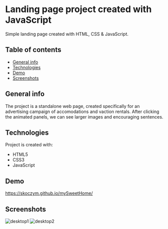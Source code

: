 # Landing page project created with JavaScript
Simple landing page created with HTML, CSS & JavaScript.

## Table of contents
* [General info](#general-info) 
* [Technologies](#technologies) 
* [Demo](#demo)
* [Screenshots](#Screenshots)

## General info
 The project is a standalone web page, created specifically for an advertising campaign of accomodations and vaction rentals. After clicking the animated panels, we can see larger images and encouraging sentences. 
	
## Technologies
Project is created with:
* HTML5
* CSS3
* JavaScript


## Demo
https://skoczym.github.io/mySweetHome/


## Screenshots
![desktop1](https://skoczym.github.io/mySweetHome/screenshots/mySweetHome1.jpg)
![desktop2](https://skoczym.github.io/mySweetHome/screenshots/mySweetHome2.jpg)